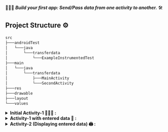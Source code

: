 👷🏻‍♂️ ***Build your first app: Send/Pass data from one activity to another.*** 🛠

## Project Structure ⚙
```
src
├───androidTest
│	└───java
│		└───transferdata
│			└───ExampleInstrumentedTest
├───main
│	└───java
│		└───transferdata
│			├───MainActivity
│			└───SecondActivity
├───res
├───drawable
├───layout
└───values
```
<details>
  <summary><strong> Initial Activity-1 👨🏻‍💻 : </strong></summary>
  <p align="center">
    <img src="./final_result/s1.png" alt="Initial Activity-1" />
  </p>
</details>
<details>
  <summary><strong> Activity-1 with entered data 📃 : </strong></summary>
  <p align="center">
    <img src="./final_result/s2.png" alt="Activity-1 with entered data" />
  </p>
</details>
<details>
  <summary><strong> Activity-2 (Displaying entered data) 🖨 : </strong></summary>
  <p align="center">
    <img src="./final_result/s3.png" alt="Activity-2" />
  </p>
</details>
